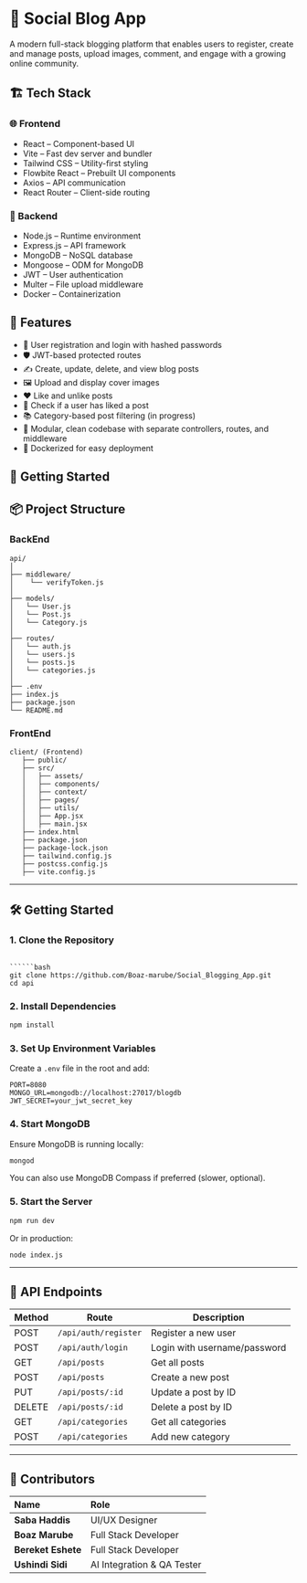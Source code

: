 
# 📰 Social Blog App

A modern full-stack blogging platform that enables users to register, create and manage posts, upload images, comment, and engage with a growing online community.

## 🏗️ Tech Stack

### 🌐 Frontend
- React – Component-based UI
- Vite – Fast dev server and bundler
- Tailwind CSS – Utility-first styling
- Flowbite React – Prebuilt UI components
- Axios – API communication
- React Router – Client-side routing

### 🔧 Backend
- Node.js – Runtime environment
- Express.js – API framework
- MongoDB – NoSQL database
- Mongoose – ODM for MongoDB
- JWT – User authentication
- Multer – File upload middleware
- Docker – Containerization

## 🔐 Features
- 🔑 User registration and login with hashed passwords
- 🛡️ JWT-based protected routes
- ✍️ Create, update, delete, and view blog posts
- 🖼️ Upload and display cover images
- ❤️ Like and unlike posts
- 🧾 Check if a user has liked a post
- 📚 Category-based post filtering (in progress)
- 🧠 Modular, clean codebase with separate controllers, routes, and middleware
- 🐳 Dockerized for easy deployment

## 🚀 Getting Started


## 📦 Project Structure
### BackEnd
```
api/
│
├── middleware/
│    └── verifyToken.js
│
├── models/
│   └── User.js
│   └── Post.js
│   └── Category.js
│
├── routes/
│   └── auth.js
│   └── users.js
│   └── posts.js
│   └── categories.js
│
├── .env
├── index.js
├── package.json
└── README.md
```
### FrontEnd

```
client/ (Frontend)
   ├── public/
   ├── src/
   │   ├── assets/
   │   ├── components/
   │   ├── context/
   │   ├── pages/
   │   ├── utils/
   │   ├── App.jsx
   │   ├── main.jsx
   ├── index.html
   ├── package.json
   ├── package-lock.json
   ├── tailwind.config.js
   ├── postcss.config.js
   ├── vite.config.js
```
---

## 🛠️ Getting Started

### 1. Clone the Repository
```

``````bash
git clone https://github.com/Boaz-marube/Social_Blogging_App.git
cd api
```

### 2. Install Dependencies

```bash
npm install
```

### 3. Set Up Environment Variables

Create a `.env` file in the root and add:

```env
PORT=8080
MONGO_URL=mongodb://localhost:27017/blogdb
JWT_SECRET=your_jwt_secret_key
```


### 4. Start MongoDB

Ensure MongoDB is running locally:

```bash
mongod
```

You can also use MongoDB Compass if preferred (slower, optional).

### 5. Start the Server

```bash
npm run dev
```

Or in production:

```bash
node index.js
```

---

## 🧪 API Endpoints

| Method | Route                  | Description                  |
|--------|------------------------|------------------------------|
| POST   | `/api/auth/register`   | Register a new user          |
| POST   | `/api/auth/login`      | Login with username/password |
| GET    | `/api/posts`           | Get all posts                |
| POST   | `/api/posts`           | Create a new post            |
| PUT    | `/api/posts/:id`       | Update a post by ID          |
| DELETE | `/api/posts/:id`       | Delete a post by ID          |
| GET    | `/api/categories`      | Get all categories           |
| POST   | `/api/categories`      | Add new category             |

---


## 👥 Contributors

| Name               | Role                       |
| :----------------- | :------------------------- |
| **Saba Haddis**    | UI/UX Designer             |
| **Boaz Marube**    | Full Stack Developer       |
| **Bereket Eshete** | Full Stack Developer       |
| **Ushindi Sidi**   | AI Integration & QA Tester |

